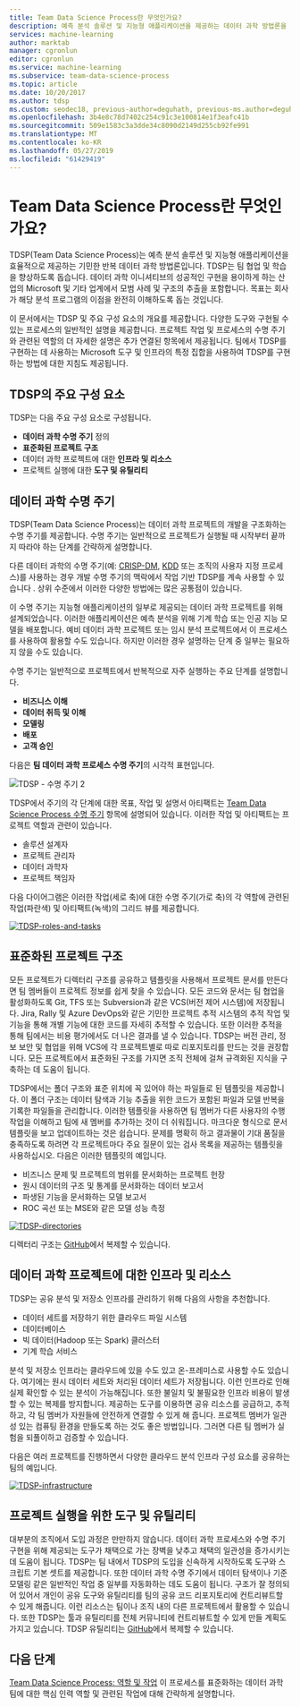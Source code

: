 ```yaml
---
title: Team Data Science Process란 무엇인가요?
description: 예측 분석 솔루션 및 지능형 애플리케이션을 제공하는 데이터 과학 방법론을 제공합니다.
services: machine-learning
author: marktab
manager: cgronlun
editor: cgronlun
ms.service: machine-learning
ms.subservice: team-data-science-process
ms.topic: article
ms.date: 10/20/2017
ms.author: tdsp
ms.custom: seodec18, previous-author=deguhath, previous-ms.author=deguhath
ms.openlocfilehash: 3b4e8c78d7402c254c91c3e100814e1f3eafc41b
ms.sourcegitcommit: 509e1583c3a3dde34c8090d2149d255cb92fe991
ms.translationtype: MT
ms.contentlocale: ko-KR
ms.lasthandoff: 05/27/2019
ms.locfileid: "61429419"
---
```

# <a name="what-is-the-team-data-science-process"></a>Team Data Science Process란 무엇인가요?

TDSP(Team Data Science Process)는 예측 분석 솔루션 및 지능형 애플리케이션을 효율적으로 제공하는 기민한 반복 데이터 과학 방법론입니다. TDSP는 팀 협업 및 학습을 향상하도록 돕습니다. 데이터 과학 이니셔티브의 성공적인 구현을 용이하게 하는 산업의 Microsoft 및 기타 업계에서 모범 사례 및 구조의 추출을 포함합니다. 목표는 회사가 해당 분석 프로그램의 이점을 완전히 이해하도록 돕는 것입니다.

이 문서에서는 TDSP 및 주요 구성 요소의 개요를 제공합니다. 다양한 도구와 구현될 수 있는 프로세스의 일반적인 설명을 제공합니다. 프로젝트 작업 및 프로세스의 수명 주기와 관련된 역할의 더 자세한 설명은 추가 연결된 항목에서 제공됩니다. 팀에서 TDSP를 구현하는 데 사용하는 Microsoft 도구 및 인프라의 특정 집합을 사용하여 TDSP를 구현하는 방법에 대한 지침도 제공됩니다.

## <a name="key-components-of-the-tdsp"></a>TDSP의 주요 구성 요소

TDSP는 다음 주요 구성 요소로 구성됩니다.

- **데이터 과학 수명 주기** 정의
- **표준화된 프로젝트 구조**
- 데이터 과학 프로젝트에 대한 **인프라 및 리소스**
- 프로젝트 실행에 대한 **도구 및 유틸리티**


## <a name="data-science-lifecycle"></a>데이터 과학 수명 주기

TDSP(Team Data Science Process)는 데이터 과학 프로젝트의 개발을 구조화하는 수명 주기를 제공합니다. 수명 주기는 일반적으로 프로젝트가 실행될 때 시작부터 끝까지 따라야 하는 단계를 간략하게 설명합니다.

다른 데이터 과학의 수명 주기(예: [CRISP-DM](https://wikipedia.org/wiki/Cross_Industry_Standard_Process_for_Data_Mining), [KDD](https://wikipedia.org/wiki/Data_mining#Process) 또는 조직의 사용자 지정 프로세스)를 사용하는 경우 개발 수명 주기의 맥락에서 작업 기반 TDSP를 계속 사용할 수 있습니다 . 상위 수준에서 이러한 다양한 방법에는 많은 공통점이 있습니다. 

이 수명 주기는 지능형 애플리케이션의 일부로 제공되는 데이터 과학 프로젝트를 위해 설계되었습니다. 이러한 애플리케이션은 예측 분석을 위해 기계 학습 또는 인공 지능 모델을 배포합니다. 예비 데이터 과학 프로젝트 또는 임시 분석 프로젝트에서 이 프로세스를 사용하여 활용할 수도 있습니다. 하지만 이러한 경우 설명하는 단계 중 일부는 필요하지 않을 수도 있습니다.     

수명 주기는 일반적으로 프로젝트에서 반복적으로 자주 실행하는 주요 단계를 설명합니다.

* **비즈니스 이해**
* **데이터 취득 및 이해**
* **모델링**
* **배포**
* **고객 승인**

다음은 **팀 데이터 과학 프로세스 수명 주기**의 시각적 표현입니다. 

![TDSP - 수명 주기 2](./media/overview/tdsp-lifecycle2.png) 

TDSP에서 주기의 각 단계에 대한 목표, 작업 및 설명서 아티팩트는 [Team Data Science Process 수명 주기](lifecycle.md) 항목에 설명되어 있습니다. 이러한 작업 및 아티팩트는 프로젝트 역할과 관련이 있습니다.

- 솔루션 설계자
- 프로젝트 관리자
- 데이터 과학자
- 프로젝트 책임자 

다음 다이어그램은 이러한 작업(세로 축)에 대한 수명 주기(가로 축)의 각 역할에 관련된 작업(파란색) 및 아티팩트(녹색)의 그리드 뷰를 제공합니다. 

[![TDSP-roles-and-tasks](./media/overview/tdsp-tasks-by-roles.png)](./media/overview/tdsp-tasks-by-roles.png#lightbox)

## <a name="standardized-project-structure"></a>표준화된 프로젝트 구조

모든 프로젝트가 디렉터리 구조를 공유하고 템플릿을 사용해서 프로젝트 문서를 만든다면 팀 멤버들이 프로젝트 정보를 쉽게 찾을 수 있습니다. 모든 코드와 문서는 팀 협업을 활성화하도록 Git, TFS 또는 Subversion과 같은 VCS(버전 제어 시스템)에 저장됩니다. Jira, Rally 및 Azure DevOps와 같은 기민한 프로젝트 추적 시스템의 추적 작업 및 기능을 통해 개별 기능에 대한 코드를 자세히 추적할 수 있습니다. 또한 이러한 추적을 통해 팀에서는 비용 평가에서도 더 나은 결과를 낼 수 있습니다. TDSP는 버전 관리, 정보 보안 및 협업을 위해 VCS에 각 프로젝트별로 따로 리포지토리를 만드는 것을 권장합니다. 모든 프로젝트에서 표준화된 구조를 가지면 조직 전체에 걸쳐 규격화된 지식을 구축하는 데 도움이 됩니다.

TDSP에서는 폴더 구조와 표준 위치에 꼭 있어야 하는 파일들로 된 템플릿을 제공합니다. 이 폴더 구조는 데이터 탐색과 기능 추출을 위한 코드가 포함된 파일과 모델 반복을 기록한 파일들을 관리합니다. 이러한 템플릿을 사용하면 팀 멤버가 다른 사용자의 수행 작업을 이해하고 팀에 새 멤버를 추가하는 것이 더 쉬워집니다. 마크다운 형식으로 문서 템플릿을 보고 업데이트하는 것은 쉽습니다. 문제를 명확히 하고 결과물이 기대 품질을 충족하도록 하려면 각 프로젝트마다 주요 질문이 있는 검사 목록을 제공하는 템플릿을 사용하십시오. 다음은 이러한 템플릿의 예입니다.

- 비즈니스 문제 및 프로젝트의 범위를 문서화하는 프로젝트 헌장
- 원시 데이터의 구조 및 통계를 문서화하는 데이터 보고서
- 파생된 기능을 문서화하는 모델 보고서
- ROC 곡선 또는 MSE와 같은 모델 성능 측정


[![TDSP-directories](./media/overview/tdsp-dir-structure.png)](./media/overview/tdsp-dir-structure.png#lightbox)

디렉터리 구조는 [GitHub](https://github.com/Azure/Azure-TDSP-ProjectTemplate)에서 복제할 수 있습니다.

## <a name="infrastructure-and-resources-for-data-science-projects"></a>데이터 과학 프로젝트에 대한 인프라 및 리소스  

TDSP는 공유 분석 및 저장소 인프라를 관리하기 위해 다음의 사항을 추천합니다.

- 데이터 세트를 저장하기 위한 클라우드 파일 시스템 
- 데이터베이스
- 빅 데이터(Hadoop 또는 Spark) 클러스터 
- 기계 학습 서비스 

분석 및 저장소 인프라는 클라우드에 있을 수도 있고 온-프레미스로 사용할 수도 있습니다. 여기에는 원시 데이터 세트와 처리된 데이터 세트가 저장됩니다. 이런 인프라로 인해 실제 확인할 수 있는 분석이 가능해집니다. 또한 불일치 및 불필요한 인프라 비용이 발생할 수 있는 복제를 방지합니다. 제공하는 도구를 이용하면 공유 리소스를 공급하고, 추적하고, 각 팀 멤버가 자원들에 안전하게 연결할 수 있게 해 줍니다. 프로젝트 멤버가 일관성 있는 컴퓨팅 환경을 만들도록 하는 것도 좋은 방법입니다. 그러면 다른 팀 멤버가 실험을 되풀이하고 검증할 수 있습니다.

다음은 여러 프로젝트를 진행하면서 다양한 클라우드 분석 인프라 구성 요소를 공유하는 팀의 예입니다.

[![TDSP-infrastructure](./media/overview/tdsp-analytics-infra.png)](./media/overview/tdsp-analytics-infra.png#lightbox) 


## <a name="tools-and-utilities-for-project-execution"></a>프로젝트 실행을 위한 도구 및 유틸리티

대부분의 조직에서 도입 과정은 만만하지 않습니다. 데이터 과학 프로세스와 수명 주기 구현을 위해 제공되는 도구가 채택으로 가는 장벽을 낮추고 채택의 일관성을 증가시키는데 도움이 됩니다. TDSP는 팀 내에서 TDSP의 도입을 신속하게 시작하도록 도구와 스크립트 기본 셋트를 제공합니다. 또한 데이터 과학 수명 주기에서 데이터 탐색이나 기준 모델링 같은 일반적인 작업 중 일부를 자동화하는 데도 도움이 됩니다. 구조가 잘 정의되어 있어서 개인이 공유 도구와 유틸리티를 팀의 공유 코드 리포지토리에 컨트리뷰트할 수 있게 해줍니다. 이런 리소스는 팀이나 조직 내의 다른 프로젝트에서 활용할 수 있습니다. 또한 TDSP는 툴과 유틸리티를 전체 커뮤니티에 컨트리뷰트할 수 있게 만들 계획도 가지고 있습니다. TDSP 유틸리티는 [GitHub](https://github.com/Azure/Azure-TDSP-Utilities)에서 복제할 수 있습니다.


## <a name="next-steps"></a>다음 단계

[Team Data Science Process: 역할 및 작업](https://github.com/Azure/Microsoft-TDSP/blob/master/Docs/roles-tasks.md) 이 프로세스를 표준화하는 데이터 과학 팀에 대한 핵심 인력 역할 및 관련된 작업에 대해 간략하게 설명합니다. 
